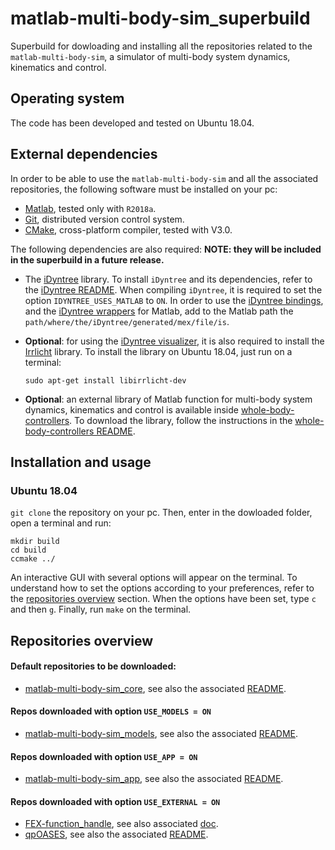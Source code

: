 # matlab-multi-body-sim_superbuild

Superbuild for dowloading and installing all the repositories related to the `matlab-multi-body-sim`, a simulator of multi-body system dynamics, kinematics and control.

## Operating system

The code has been developed and tested on Ubuntu 18.04.

## External dependencies

In order to be able to use the `matlab-multi-body-sim` and all the associated repositories, the following software must be installed on your pc:

- [Matlab](https://it.mathworks.com/products/matlab.html), tested only with `R2018a`.
- [Git](https://git-scm.com/), distributed version control system.
- [CMake](https://cmake.org/), cross-platform compiler, tested with V3.0.

The following dependencies are also required: **NOTE: they will be included in the superbuild in a future release.**

- The [iDyntree](https://github.com/robotology/idyntree) library. To install `iDyntree` and its dependencies, refer to the [iDyntree README](https://github.com/robotology/idyntree#installation). When compiling `iDyntree`, it is required to set the option `IDYNTREE_USES_MATLAB` to `ON`. In order to use the [iDyntree bindings](https://github.com/robotology/idyntree/tree/master/bindings/matlab), and the [iDyntree wrappers](https://github.com/robotology/idyntree/tree/devel/bindings/matlab/+iDynTreeWrappers) for Matlab, add to the Matlab path the `path/where/the/iDyntree/generated/mex/file/is`.

- **Optional**: for using the [iDyntree visualizer](https://github.com/robotology/idyntree/blob/master/src/visualization/src/Visualizer.cpp), it is also required to install the [Irrlicht](http://irrlicht.sourceforge.net/) library. To install the library on Ubuntu 18.04, just run on a terminal:

   ```
   sudo apt-get install libirrlicht-dev
   ```

- **Optional**: an external library of Matlab function for multi-body system dynamics, kinematics and control is available inside [whole-body-controllers](https://github.com/robotology/whole-body-controllers). To download the library, follow the instructions in the [whole-body-controllers README](https://github.com/robotology/whole-body-controllers/blob/master/README.md#installation-and-usage).

## Installation and usage

### Ubuntu 18.04

`git clone` the repository on your pc. Then, enter in the dowloaded folder, open a terminal and run:

```
mkdir build
cd build
ccmake ../
```

An interactive GUI with several options will appear on the terminal. To understand how to set the options according to your preferences, refer to the [repositories overview](https://github.com/gabrielenava/matlab-multi-body-sim_superbuild/blob/master/README.md#repositories-overview) section. When the options have been set, type `c` and then `g`. Finally, run `make` on the terminal.

## Repositories overview

#### Default repositories to be downloaded: 

- [matlab-multi-body-sim_core](https://github.com/gabrielenava/matlab-multi-body-sim_core), see also the associated [README](https://github.com/gabrielenava/matlab-multi-body-sim_core/blob/master/README.md).

#### Repos downloaded with option `USE_MODELS = ON`

- [matlab-multi-body-sim_models](https://github.com/gabrielenava/matlab-multi-body-sim_models), see also the associated [README](https://github.com/gabrielenava/matlab-multi-body-sim_models/blob/master/README.md).

#### Repos downloaded with option `USE_APP = ON`

- [matlab-multi-body-sim_app](https://github.com/gabrielenava/matlab-multi-body-sim_app), see also the associated [README](https://github.com/gabrielenava/matlab-multi-body-sim_app/blob/master/README.md).

#### Repos downloaded with option `USE_EXTERNAL = ON`

- [FEX-function_handle](https://github.com/rodyo/FEX-function_handle), see also associated [doc](https://github.com/rodyo/FEX-function_handle/blob/master/function_handle.m).
- [qpOASES](https://github.com/robotology-dependencies/qpOASES), see also the associated [README](https://github.com/robotology-dependencies/qpOASES/blob/master/README).
